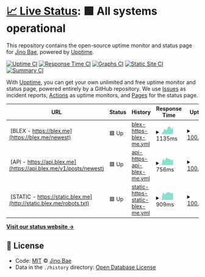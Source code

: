 # [📈 Live Status](https://status.blex.me): <!--live status--> **🟩 All systems operational**

This repository contains the open-source uptime monitor and status page for [Jino Bae](https://blex.me/@baealex), powered by [Upptime](https://github.com/upptime/upptime).

[![Uptime CI](https://github.com/koj-co/upptime/workflows/Uptime%20CI/badge.svg)](https://github.com/koj-co/upptime/actions?query=workflow%3A%22Uptime+CI%22)
[![Response Time CI](https://github.com/koj-co/upptime/workflows/Response%20Time%20CI/badge.svg)](https://github.com/koj-co/upptime/actions?query=workflow%3A%22Response+Time+CI%22)
[![Graphs CI](https://github.com/koj-co/upptime/workflows/Graphs%20CI/badge.svg)](https://github.com/koj-co/upptime/actions?query=workflow%3A%22Graphs+CI%22)
[![Static Site CI](https://github.com/koj-co/upptime/workflows/Static%20Site%20CI/badge.svg)](https://github.com/koj-co/upptime/actions?query=workflow%3A%22Static+Site+CI%22)
[![Summary CI](https://github.com/koj-co/upptime/workflows/Summary%20CI/badge.svg)](https://github.com/koj-co/upptime/actions?query=workflow%3A%22Summary+CI%22)

With [Upptime](https://upptime.js.org), you can get your own unlimited and free uptime monitor and status page, powered entirely by a GitHub repository. We use [Issues](https://github.com/baealex/upptime/issues) as incident reports, [Actions](https://github.com/baealex/upptime/actions) as uptime monitors, and [Pages](https://status.blex.me) for the status page.

<!--start: status pages-->
<!-- This summary is generated by Upptime (https://github.com/upptime/upptime) -->
<!-- Do not edit this manually, your changes will be overwritten -->
<!-- prettier-ignore -->
| URL | Status | History | Response Time | Uptime |
| --- | ------ | ------- | ------------- | ------ |
| <img alt="" src="https://icons.duckduckgo.com/ip3/blex.me.ico" height="13"> [BLEX - https://blex.me](https://blex.me/newest) | 🟩 Up | [blex-https-blex-me.yml](https://github.com/baealex/upptime/commits/HEAD/history/blex-https-blex-me.yml) | <details><summary><img alt="Response time graph" src="./graphs/blex-https-blex-me/response-time-week.png" height="20"> 1135ms</summary><br><a href="https://status.blex.me/history/blex-https-blex-me"><img alt="Response time 1613" src="https://img.shields.io/endpoint?url=https%3A%2F%2Fraw.githubusercontent.com%2Fbaealex%2Fupptime%2FHEAD%2Fapi%2Fblex-https-blex-me%2Fresponse-time.json"></a><br><a href="https://status.blex.me/history/blex-https-blex-me"><img alt="24-hour response time 613" src="https://img.shields.io/endpoint?url=https%3A%2F%2Fraw.githubusercontent.com%2Fbaealex%2Fupptime%2FHEAD%2Fapi%2Fblex-https-blex-me%2Fresponse-time-day.json"></a><br><a href="https://status.blex.me/history/blex-https-blex-me"><img alt="7-day response time 1135" src="https://img.shields.io/endpoint?url=https%3A%2F%2Fraw.githubusercontent.com%2Fbaealex%2Fupptime%2FHEAD%2Fapi%2Fblex-https-blex-me%2Fresponse-time-week.json"></a><br><a href="https://status.blex.me/history/blex-https-blex-me"><img alt="30-day response time 1260" src="https://img.shields.io/endpoint?url=https%3A%2F%2Fraw.githubusercontent.com%2Fbaealex%2Fupptime%2FHEAD%2Fapi%2Fblex-https-blex-me%2Fresponse-time-month.json"></a><br><a href="https://status.blex.me/history/blex-https-blex-me"><img alt="1-year response time 1540" src="https://img.shields.io/endpoint?url=https%3A%2F%2Fraw.githubusercontent.com%2Fbaealex%2Fupptime%2FHEAD%2Fapi%2Fblex-https-blex-me%2Fresponse-time-year.json"></a></details> | <details><summary><a href="https://status.blex.me/history/blex-https-blex-me">100.00%</a></summary><a href="https://status.blex.me/history/blex-https-blex-me"><img alt="All-time uptime 99.88%" src="https://img.shields.io/endpoint?url=https%3A%2F%2Fraw.githubusercontent.com%2Fbaealex%2Fupptime%2FHEAD%2Fapi%2Fblex-https-blex-me%2Fuptime.json"></a><br><a href="https://status.blex.me/history/blex-https-blex-me"><img alt="24-hour uptime 100.00%" src="https://img.shields.io/endpoint?url=https%3A%2F%2Fraw.githubusercontent.com%2Fbaealex%2Fupptime%2FHEAD%2Fapi%2Fblex-https-blex-me%2Fuptime-day.json"></a><br><a href="https://status.blex.me/history/blex-https-blex-me"><img alt="7-day uptime 100.00%" src="https://img.shields.io/endpoint?url=https%3A%2F%2Fraw.githubusercontent.com%2Fbaealex%2Fupptime%2FHEAD%2Fapi%2Fblex-https-blex-me%2Fuptime-week.json"></a><br><a href="https://status.blex.me/history/blex-https-blex-me"><img alt="30-day uptime 100.00%" src="https://img.shields.io/endpoint?url=https%3A%2F%2Fraw.githubusercontent.com%2Fbaealex%2Fupptime%2FHEAD%2Fapi%2Fblex-https-blex-me%2Fuptime-month.json"></a><br><a href="https://status.blex.me/history/blex-https-blex-me"><img alt="1-year uptime 99.94%" src="https://img.shields.io/endpoint?url=https%3A%2F%2Fraw.githubusercontent.com%2Fbaealex%2Fupptime%2FHEAD%2Fapi%2Fblex-https-blex-me%2Fuptime-year.json"></a></details>
| <img alt="" src="https://icons.duckduckgo.com/ip3/api.blex.me.ico" height="13"> [API - https://api.blex.me](https://api.blex.me/v1/posts/newest) | 🟩 Up | [api-https-api-blex-me.yml](https://github.com/baealex/upptime/commits/HEAD/history/api-https-api-blex-me.yml) | <details><summary><img alt="Response time graph" src="./graphs/api-https-api-blex-me/response-time-week.png" height="20"> 756ms</summary><br><a href="https://status.blex.me/history/api-https-api-blex-me"><img alt="Response time 768" src="https://img.shields.io/endpoint?url=https%3A%2F%2Fraw.githubusercontent.com%2Fbaealex%2Fupptime%2FHEAD%2Fapi%2Fapi-https-api-blex-me%2Fresponse-time.json"></a><br><a href="https://status.blex.me/history/api-https-api-blex-me"><img alt="24-hour response time 780" src="https://img.shields.io/endpoint?url=https%3A%2F%2Fraw.githubusercontent.com%2Fbaealex%2Fupptime%2FHEAD%2Fapi%2Fapi-https-api-blex-me%2Fresponse-time-day.json"></a><br><a href="https://status.blex.me/history/api-https-api-blex-me"><img alt="7-day response time 756" src="https://img.shields.io/endpoint?url=https%3A%2F%2Fraw.githubusercontent.com%2Fbaealex%2Fupptime%2FHEAD%2Fapi%2Fapi-https-api-blex-me%2Fresponse-time-week.json"></a><br><a href="https://status.blex.me/history/api-https-api-blex-me"><img alt="30-day response time 777" src="https://img.shields.io/endpoint?url=https%3A%2F%2Fraw.githubusercontent.com%2Fbaealex%2Fupptime%2FHEAD%2Fapi%2Fapi-https-api-blex-me%2Fresponse-time-month.json"></a><br><a href="https://status.blex.me/history/api-https-api-blex-me"><img alt="1-year response time 771" src="https://img.shields.io/endpoint?url=https%3A%2F%2Fraw.githubusercontent.com%2Fbaealex%2Fupptime%2FHEAD%2Fapi%2Fapi-https-api-blex-me%2Fresponse-time-year.json"></a></details> | <details><summary><a href="https://status.blex.me/history/api-https-api-blex-me">100.00%</a></summary><a href="https://status.blex.me/history/api-https-api-blex-me"><img alt="All-time uptime 99.90%" src="https://img.shields.io/endpoint?url=https%3A%2F%2Fraw.githubusercontent.com%2Fbaealex%2Fupptime%2FHEAD%2Fapi%2Fapi-https-api-blex-me%2Fuptime.json"></a><br><a href="https://status.blex.me/history/api-https-api-blex-me"><img alt="24-hour uptime 100.00%" src="https://img.shields.io/endpoint?url=https%3A%2F%2Fraw.githubusercontent.com%2Fbaealex%2Fupptime%2FHEAD%2Fapi%2Fapi-https-api-blex-me%2Fuptime-day.json"></a><br><a href="https://status.blex.me/history/api-https-api-blex-me"><img alt="7-day uptime 100.00%" src="https://img.shields.io/endpoint?url=https%3A%2F%2Fraw.githubusercontent.com%2Fbaealex%2Fupptime%2FHEAD%2Fapi%2Fapi-https-api-blex-me%2Fuptime-week.json"></a><br><a href="https://status.blex.me/history/api-https-api-blex-me"><img alt="30-day uptime 100.00%" src="https://img.shields.io/endpoint?url=https%3A%2F%2Fraw.githubusercontent.com%2Fbaealex%2Fupptime%2FHEAD%2Fapi%2Fapi-https-api-blex-me%2Fuptime-month.json"></a><br><a href="https://status.blex.me/history/api-https-api-blex-me"><img alt="1-year uptime 99.94%" src="https://img.shields.io/endpoint?url=https%3A%2F%2Fraw.githubusercontent.com%2Fbaealex%2Fupptime%2FHEAD%2Fapi%2Fapi-https-api-blex-me%2Fuptime-year.json"></a></details>
| <img alt="" src="https://icons.duckduckgo.com/ip3/static.blex.me.ico" height="13"> [STATIC - https://static.blex.me](http://static.blex.me/robots.txt) | 🟩 Up | [static-https-static-blex-me.yml](https://github.com/baealex/upptime/commits/HEAD/history/static-https-static-blex-me.yml) | <details><summary><img alt="Response time graph" src="./graphs/static-https-static-blex-me/response-time-week.png" height="20"> 909ms</summary><br><a href="https://status.blex.me/history/static-https-static-blex-me"><img alt="Response time 894" src="https://img.shields.io/endpoint?url=https%3A%2F%2Fraw.githubusercontent.com%2Fbaealex%2Fupptime%2FHEAD%2Fapi%2Fstatic-https-static-blex-me%2Fresponse-time.json"></a><br><a href="https://status.blex.me/history/static-https-static-blex-me"><img alt="24-hour response time 977" src="https://img.shields.io/endpoint?url=https%3A%2F%2Fraw.githubusercontent.com%2Fbaealex%2Fupptime%2FHEAD%2Fapi%2Fstatic-https-static-blex-me%2Fresponse-time-day.json"></a><br><a href="https://status.blex.me/history/static-https-static-blex-me"><img alt="7-day response time 909" src="https://img.shields.io/endpoint?url=https%3A%2F%2Fraw.githubusercontent.com%2Fbaealex%2Fupptime%2FHEAD%2Fapi%2Fstatic-https-static-blex-me%2Fresponse-time-week.json"></a><br><a href="https://status.blex.me/history/static-https-static-blex-me"><img alt="30-day response time 911" src="https://img.shields.io/endpoint?url=https%3A%2F%2Fraw.githubusercontent.com%2Fbaealex%2Fupptime%2FHEAD%2Fapi%2Fstatic-https-static-blex-me%2Fresponse-time-month.json"></a><br><a href="https://status.blex.me/history/static-https-static-blex-me"><img alt="1-year response time 906" src="https://img.shields.io/endpoint?url=https%3A%2F%2Fraw.githubusercontent.com%2Fbaealex%2Fupptime%2FHEAD%2Fapi%2Fstatic-https-static-blex-me%2Fresponse-time-year.json"></a></details> | <details><summary><a href="https://status.blex.me/history/static-https-static-blex-me">100.00%</a></summary><a href="https://status.blex.me/history/static-https-static-blex-me"><img alt="All-time uptime 99.92%" src="https://img.shields.io/endpoint?url=https%3A%2F%2Fraw.githubusercontent.com%2Fbaealex%2Fupptime%2FHEAD%2Fapi%2Fstatic-https-static-blex-me%2Fuptime.json"></a><br><a href="https://status.blex.me/history/static-https-static-blex-me"><img alt="24-hour uptime 100.00%" src="https://img.shields.io/endpoint?url=https%3A%2F%2Fraw.githubusercontent.com%2Fbaealex%2Fupptime%2FHEAD%2Fapi%2Fstatic-https-static-blex-me%2Fuptime-day.json"></a><br><a href="https://status.blex.me/history/static-https-static-blex-me"><img alt="7-day uptime 100.00%" src="https://img.shields.io/endpoint?url=https%3A%2F%2Fraw.githubusercontent.com%2Fbaealex%2Fupptime%2FHEAD%2Fapi%2Fstatic-https-static-blex-me%2Fuptime-week.json"></a><br><a href="https://status.blex.me/history/static-https-static-blex-me"><img alt="30-day uptime 100.00%" src="https://img.shields.io/endpoint?url=https%3A%2F%2Fraw.githubusercontent.com%2Fbaealex%2Fupptime%2FHEAD%2Fapi%2Fstatic-https-static-blex-me%2Fuptime-month.json"></a><br><a href="https://status.blex.me/history/static-https-static-blex-me"><img alt="1-year uptime 99.94%" src="https://img.shields.io/endpoint?url=https%3A%2F%2Fraw.githubusercontent.com%2Fbaealex%2Fupptime%2FHEAD%2Fapi%2Fstatic-https-static-blex-me%2Fuptime-year.json"></a></details>

<!--end: status pages-->

[**Visit our status website →**](https://status.blex.me)

## 📄 License

- Code: [MIT](./LICENSE) © [Jino Bae](https://blex.me/@baealex)
- Data in the `./history` directory: [Open Database License](https://opendatacommons.org/licenses/odbl/1-0/)
